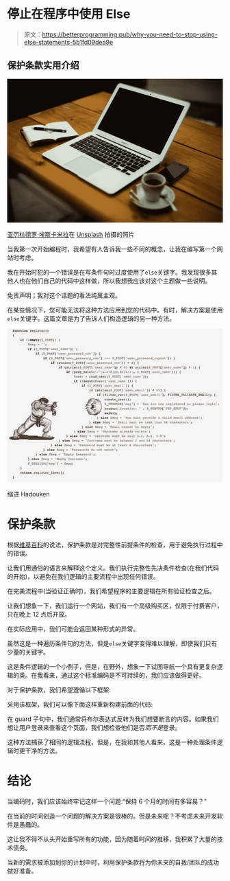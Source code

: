 # 停止在程序中使用 Else

> 原文：<https://betterprogramming.pub/why-you-need-to-stop-using-else-statements-5b1fd09dea9e>

## 保护条款实用介绍

![](img/f2552bb13e09d4f9c5fef7bc2670b6f3.png)

[亚历杭德罗·埃斯卡米拉](https://unsplash.com/@alejandroescamilla?utm_source=unsplash&utm_medium=referral&utm_content=creditCopyText)在 [Unsplash](https://unsplash.com/search/photos/it?utm_source=unsplash&utm_medium=referral&utm_content=creditCopyText) 拍摄的照片

当我第一次开始编程时，我希望有人告诉我一些不同的概念，让我在编写第一个网站时考虑。

我在开始时犯的一个错误是在写条件句时过度使用了`else`关键字。我发现很多其他人也在他们自己的代码中这样做，所以我想我应该对这个主题做一些说明。

免责声明；我对这个话题的看法纯属主观。

在某些情况下，您可能无法将这种方法应用到您的代码中。有时，解决方案是使用`else`关键字。这篇文章是为了告诉人们构造逻辑的另一种方法。

![](img/d3a688dd37dd36dfa3ad37be48fbf1f2.png)

缩进 Hadouken

# 保护条款

根据[维基百科](https://en.wikipedia.org/wiki/Guard_(computer_science))的说法，保护条款是对完整性前提条件的检查，用于避免执行过程中的错误。

让我们用通俗的语言来解释这个定义。我们执行完整性先决条件检查(在我们代码的开始)，以避免在我们逻辑的主要流程中出现任何错误。

在完美流程中(当验证正确时)，我们希望程序的主要逻辑在所有验证检查之后。

让我们想象一下，我们运行一个网站，我们有一个高级购买区，仅限于付费客户，只在晚上 12 点后开放。

在实际应用中，我们可能会返回某种形式的异常。

虽然这是一种遍历条件句的方法，但是`else`关键字变得难以理解，即使我们只有少量的关键字。

这是条件逻辑的一个小例子，但是，在野外，想象一下试图导航一个具有更复杂逻辑的类。在我看来，通过这个标准编码是不可持续的，我们应该做得更好。

对于保护条款，我们希望遵循以下框架:

采用该框架，我们可以像下面这样重新构建前面的代码:

在 guard 子句中，我们通常将布尔表达式反转为我们想要断言的内容。如果我们想让用户登录来查看这个页面，我们想检查他们是否*而不是*登录。

这种方法捕获了相同的逻辑流程，但是，在我和其他人看来，这是一种处理条件逻辑时更干净的方法。

# 结论

当编码时，我们应该始终牢记这样一个问题:“保持 6 个月的时间有多容易？”

在当前的时间创造一个问题的解决方案是很棒的。但是未来呢？不考虑未来开发软件是愚蠢的。

这让我不得不从头开始重写所有的功能，因为随着时间的推移，我积累了大量的技术债务。

当新的需求被添加到你的计划中时，利用保护条款将为你未来的自我/团队的成功做好准备。